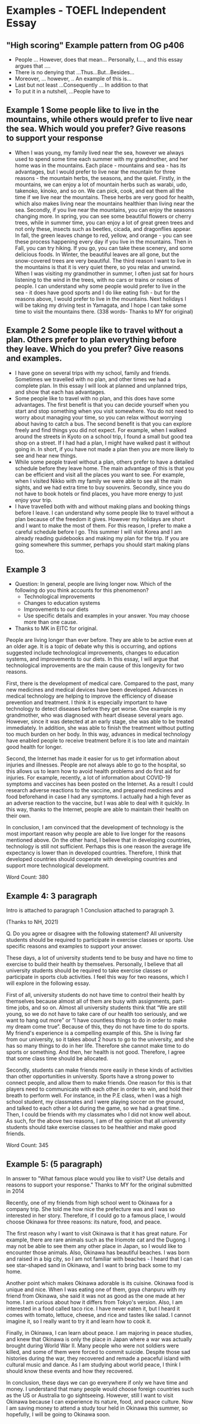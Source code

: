 # Examples - TOEFL Independent Essay

## "High scoring" Example pattern from OG p406

* People … However, does that mean… Personally, I…., and this essay argues that ….
* There is no denying that …Thus…But…Besides…
* Moreover, … however, .. An example of this is… 
* Last but not least …Consequently … In addition to that
* To put it in a nutshell, …People have to


## Example 1 Some people like to live in the mountains, while others would prefer to live near the sea. Which would you prefer? Give reasons to support your response

* When I was young, my family lived near the sea, however we always used to spend some time each summer with my grandmother, and her home was in the mountains. Each place - mountains and sea - has its advantages, but I would prefer to live near the mountain for three reasons - the mountain herbs, the seasons, and the quiet. Firstly, in the mountains, we can enjoy a lot of mountain herbs such as warabi, udo, takenoko, kinoko, and so on. We can pick, cook, and eat them all the time if we live near the mountains. These herbs are very good for health, which also makes living near the mountains healthier than living near the sea. Secondly, if you live near the mountains, you can enjoy the seasons changing more. In spring, you can see some beautiful flowers or cherry trees, while in summer time, you can enjoy a lot of great green trees and not only these, insects such as beetles, cicada, and dragonflies appear. In fall, the green leaves change to red, yellow, and orange - you can see these process happening every day if you live in the mountains. Then in Fall, you can try hiking. If you go, you can take these scenery, and some delicious foods. In Winter, the beautiful leaves are all gone, but the snow-covered trees are very beautiful. The third reason I want to live in the mountains is that it is very quiet there, so you relax and unwind. When I was visiting my grandmother in summer, I often just sat for hours listening to the wind in the trees, with no cars or trains or noises of people. I can understand why some people would prefer to live in the sea - it does have good sports and I do like eating fish - but for the reasons above, I would prefer to live in the mountains. Next holidays I will be taking my driving test in Yamagata, and I hope I can take some time to visit the mountains there. (338 words- Thanks to MY for original) 


## Example 2 Some people like to travel without a plan. Others prefer to plan everything before they leave. Which do you prefer? Give reasons and examples. 

* I have gone on several trips with my school, family and friends. Sometimes we travelled with no plan, and other times we had a complete plan. In this essay I will look at planned and unplanned trips, and show that each has advantages. 
* Some people like to travel with no plan, and this does have some advantages. The first benefit is that you can decide yourself when you start and stop something when you visit somewhere. You do not need to worry about managing your time, so you can relax without worrying about having to catch a bus. The second benefit is that you can explore freely and find things you did not expect. For example, when I walked around the streets in Kyoto on a school trip, I found a small but good tea shop on a street. If I had had a plan, I might have walked past it without going in. In short, if you have not made a plan then you are more likely to see and hear new things. 
* While some people travel without a plan, others prefer to have a detailed schedule before they leave home.  The main advantage of this is that you can be efficient and visit all the places you want to see. For example, when I visited Nikko with my family we were able to see all the main sights, and we had extra time to buy souvenirs. Secondly, since you do not have to book hotels or find places, you have more energy to just enjoy your trip.
* I have travelled both with and without making plans and booking things before I leave. I can understand why some people like to travel without a plan because of the freedom it gives. However my holidays are short and I want to make the most of them. For this reason, I prefer to make a careful schedule before I go. This summer I will visit Korea and I am already reading guidebooks and making my plan for the trip. If you are going somewhere this summer, perhaps you should start making plans too.  


## Example 3
* Question:  In general, people are living longer now. Which of the following do you think accounts for this phenomenon?
    * Technological improvements 
    * Changes to education systems 
    * Improvements to our diets 
    * Use specific details and examples in your answer.  You may choose more than one cause.
* Thanks to MK in EITC for original. 


People are living longer than ever before. They are able to be active even at an older age. It is a topic of debate why this is occurring, and options suggested include technological improvements, changes to education systems, and improvements to our diets. In this essay, I will argue that technological improvements are the main cause of this longevity for two reasons.

First, there is the development of medical care. Compared to the past, many new medicines and medical devices have been developed. Advances in medical technology are helping to improve the efficiency of disease prevention and treatment. I think it is especially important to have technology to detect diseases before they get worse. One example is my grandmother, who was diagnosed with heart disease several years ago. However, since it was detected at an early stage, she was able to be treated immediately. In addition, she was able to finish the treatment without putting too much burden on her body. In this way, advances in medical technology have enabled people to receive treatment before it is too late and maintain good health for longer.

Second, the Internet has made it easier for us to get information about injuries and illnesses. People are not always able to go to the hospital, so this allows us to learn how to avoid health problems and do first aid for injuries. For example, recently, a lot of information about COVID-19 symptoms and vaccines has been posted on the Internet. As a result I could research adverse reactions to the vaccine, and prepared medicines and food beforehand in case I had any symptoms. I actually had a high fever as an adverse reaction to the vaccine, but I was able to deal with it quickly. In this way, thanks to the Internet, people are able to maintain their health on their own.

In conclusion, I am convinced that the development of technology is the most important reason why people are able to live longer for the reasons mentioned above. On the other hand, I believe that in developing countries, technology is still not sufficient. Perhaps this is one reason the average life expectancy is lower than in developed countries. Therefore, I think that developed countries should cooperate with developing countries and support more technological development. 

Word Count: 380


## Example 4: 3 paragraph
Intro is attached to paragraph 1
Conclusion attached to paragraph 3. 

(Thanks to NH, 2021)

Q. Do you agree or disagree with the following statement? All university students should be required to participate in exercise classes or sports. Use specific reasons and examples to support your answer.

These days, a lot of university students tend to be busy and have no time to exercise to build their health by themselves. Personally, I believe that all university students should be required to take exercise classes or participate in sports club activities. I feel this way for two reasons, which I will explore in the following essay.

First of all, university students do not have time to control their health by themselves because almost all of them are busy with assignments, part-time jobs, and so on. Almost all university students think that “We are still young, so we do not have to take care of our health too seriously, and we want to hang out more” or “I have countless things to do in order to make my dream come true”. Because of this, they do not have time to do sports. My friend's experience is a compelling example of this. She is living far from our university, so it takes about 2 hours to go to the university, and she has so many things to do in her life. Therefore she cannot make time to do sports or something. And then, her health is not good. Therefore,  I agree that some class time should be allocated.

Secondly, students can make friends  more easily in these kinds of activities than other opportunities in university. Sports have a strong power to connect people, and allow them to make friends. One reason for this is that players need to communicate with each other in order to win, and hold their breath to perform well. For instance, in the P.E class, when I was a high school student, my classmates and I were playing soccer on the ground, and talked to each other a lot during the game, so we had a great time. . Then, I could be friends with my classmates who I did not know well about. As such, for the above two reasons, I am of the opinion that all university students should take exercise classes to be healthier and make good friends.

Word Count: 345


## Example 5:  (5 paragraph)
In answer to "What famous place would you like to visit? Use details and reasons to support your response." Thanks to MY for the original submitted in 2014

Recently, one of my friends from high school went to Okinawa for a company trip. She told me how nice the prefecture was and I was so interested in her story. Therefore, if I could go to a famous place, I would choose Okinawa for three reasons: its nature, food, and peace.

The first reason why I want to visit Okinawa is that it has great nature. For example, there are rare animals such as the Iriomote cat and the Dugong. I may not be able to see them any other place in Japan, so I would like to encounter those animals. Also, Okinawa has beautiful beaches. I was born and raised in a big city, so I am not familiar with beaches - I heard that I can see star-shaped sand in Okinawa, and I want to bring back some to my home. 

Another point which makes Okinawa adorable is its cuisine. Okinawa food is unique and nice. When I was eating one of them, goya chanpuru with my friend from Okinawa, she said it was not as good as the one made at her home. I am curious about how it differs from Tokyo's version. Also, I am interested in a food called taco rice. I have never eaten it, but I heard it comes with tomato, lettuce, cheese, and rice and tastes like salad. I cannot imagine it, so I really want to try it and learn how to cook it. 

Finally, in Okinawa, I can learn about peace. I am majoring in peace studies, and knew that Okinawa is only the place in Japan where a war was actually brought during World War II. Many people who were not soldiers were killed, and some of them were forced to commit suicide. Despite those sad histories during the war, they recovered and remade a peaceful island with cultural music and dance. As I am studying about world peace, I think I should know these events and how they recovered.

In conclusion, these days we can go everywhere if only we have time and money. I understand that many people would choose foreign countries such as the US or Australia to go sightseeing. However, still I want to visit Okinawa because I can experience its nature, food, and peace culture. Now I am saving money to attend a study tour held in Okinawa this summer, so hopefully, I will be going to Okinawa soon.


